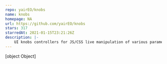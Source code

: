 ```yaml
---
repo: yairEO/knobs
name: knobs
homepage: NA
url: https://github.com/yairEO/knobs
stars: 317
starredAt: 2021-01-15T23:21:26Z
description: |-
    UI knobs controllers for JS/CSS live manipulation of various parameters
---
```


[object Object]
